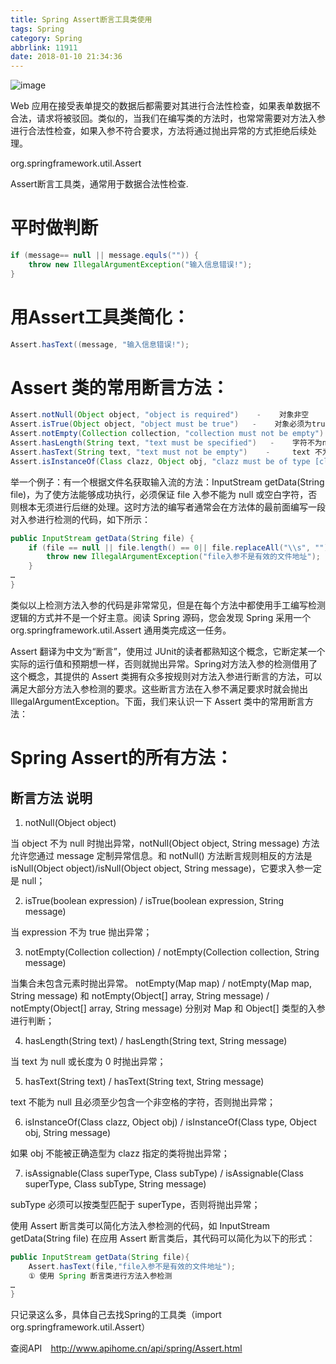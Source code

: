 ```yaml
---
title: Spring Assert断言工具类使用
tags: Spring
category: Spring
abbrlink: 11911
date: 2018-01-10 21:34:36
---
```

![image](http://ovi3ob9p4.bkt.clouddn.com/TIETU/CT0084.jpg)

Web 应用在接受表单提交的数据后都需要对其进行合法性检查，如果表单数据不合法，请求将被驳回。类似的，当我们在编写类的方法时，也常常需要对方法入参进行合法性检查，如果入参不符合要求，方法将通过抛出异常的方式拒绝后续处理。
<!--more-->
org.springframework.util.Assert

Assert断言工具类，通常用于数据合法性检查.

# 平时做判断

```java
if (message== null || message.equls("")) {  
    throw new IllegalArgumentException("输入信息错误!");  
}
```

# 用Assert工具类简化：  

```java
Assert.hasText((message, "输入信息错误!");
```

# Assert 类的常用断言方法：  
 
```java
Assert.notNull(Object object, "object is required")    -    对象非空 
Assert.isTrue(Object object, "object must be true")   -    对象必须为true   
Assert.notEmpty(Collection collection, "collection must not be empty")    -    集合非空  
Assert.hasLength(String text, "text must be specified")   -    字符不为null且字符长度不为0   
Assert.hasText(String text, "text must not be empty")    -     text 不为null且必须至少包含一个非空格的字符  
Assert.isInstanceOf(Class clazz, Object obj, "clazz must be of type [clazz]")    -    obj必须能被正确造型成为clazz 指定的类
```
举一个例子：有一个根据文件名获取输入流的方法：InputStream getData(String file)，为了使方法能够成功执行，必须保证 file 入参不能为 null 或空白字符，否则根本无须进行后继的处理。这时方法的编写者通常会在方法体的最前面编写一段对入参进行检测的代码，如下所示： 

```java
public InputStream getData(String file) { 
    if (file == null || file.length() == 0|| file.replaceAll("\\s", "").length() == 0) { 
        throw new IllegalArgumentException("file入参不是有效的文件地址"); 
    } 
… 
}
```

类似以上检测方法入参的代码是非常常见，但是在每个方法中都使用手工编写检测逻辑的方式并不是一个好主意。阅读 Spring 源码，您会发现 Spring 采用一个 org.springframework.util.Assert 通用类完成这一任务。 

Assert 翻译为中文为“断言”，使用过 JUnit的读者都熟知这个概念，它断定某一个实际的运行值和预期想一样，否则就抛出异常。Spring对方法入参的检测借用了这个概念，其提供的 Assert 类拥有众多按规则对方法入参进行断言的方法，可以满足大部分方法入参检测的要求。这些断言方法在入参不满足要求时就会抛出 IllegalArgumentException。下面，我们来认识一下 Assert 类中的常用断言方法： 

# Spring Assert的所有方法：

## 断言方法 说明 

1. notNull(Object object) 

当 object 不为 null 时抛出异常，notNull(Object object, String message) 方法允许您通过 message 定制异常信息。和 notNull() 方法断言规则相反的方法是 isNull(Object object)/isNull(Object object, String message)，它要求入参一定是 null； 

2. isTrue(boolean expression) / isTrue(boolean expression, String message)  

当 expression 不为 true 抛出异常； 

3. notEmpty(Collection collection) / notEmpty(Collection collection, String message)  

当集合未包含元素时抛出异常。 
notEmpty(Map map) / notEmpty(Map map, String message) 和 notEmpty(Object[] array, String message) / notEmpty(Object[] array, String message) 分别对 Map 和 Object[] 类型的入参进行判断； 

4. hasLength(String text) / hasLength(String text, String message) 

当 text 为 null 或长度为 0 时抛出异常； 

5. hasText(String text) / hasText(String text, String message) 

text 不能为 null 且必须至少包含一个非空格的字符，否则抛出异常； 

6. isInstanceOf(Class clazz, Object obj) / isInstanceOf(Class type, Object obj, String message) 

如果 obj 不能被正确造型为 clazz 指定的类将抛出异常； 

7. isAssignable(Class superType, Class subType) / isAssignable(Class superType, Class subType, String message)

subType 必须可以按类型匹配于 superType，否则将抛出异常； 

使用 Assert 断言类可以简化方法入参检测的代码，如 InputStream getData(String file) 在应用 Assert 断言类后，其代码可以简化为以下的形式： 

```java
public InputStream getData(String file){ 
    Assert.hasText(file,"file入参不是有效的文件地址"); 
    ① 使用 Spring 断言类进行方法入参检测 
… 
}
```

只记录这么多，具体自己去找Spring的工具类（import org.springframework.util.Assert）

查阅API　http://www.apihome.cn/api/spring/Assert.html
